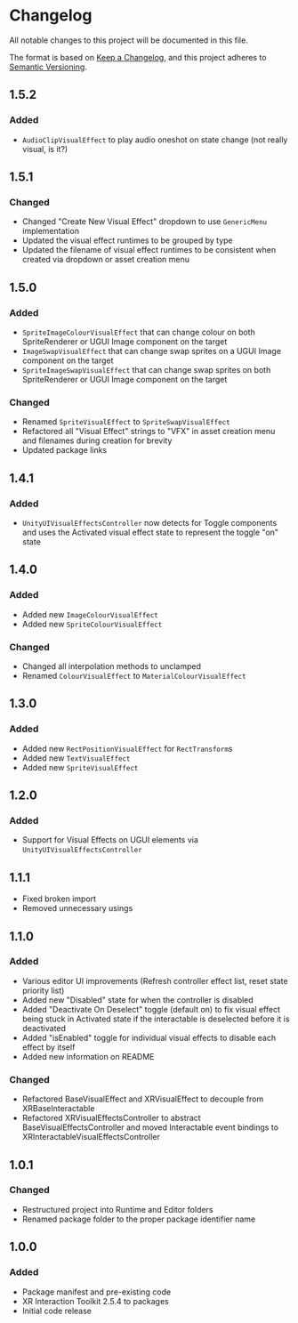 # Changelog

All notable changes to this project will be documented in this file.

The format is based on [Keep a Changelog](https://keepachangelog.com/en/1.1.0/),
and this project adheres to [Semantic Versioning](https://semver.org/spec/v2.0.0.html).

## 1.5.2

### Added

- `AudioClipVisualEffect` to play audio oneshot on state change (not really visual, is it?)

## 1.5.1

### Changed

- Changed "Create New Visual Effect" dropdown to use `GenericMenu` implementation
- Updated the visual effect runtimes to be grouped by type
- Updated the filename of visual effect runtimes to be consistent when created via dropdown or asset creation menu

## 1.5.0

### Added

- `SpriteImageColourVisualEffect` that can change colour on both SpriteRenderer or UGUI Image component on the target
- `ImageSwapVisualEffect` that can change swap sprites on a UGUI Image component on the target
- `SpriteImageSwapVisualEffect` that can change swap sprites on both SpriteRenderer or UGUI Image component on the target

### Changed

- Renamed `SpriteVisualEffect` to `SpriteSwapVisualEffect`
- Refactored all "Visual Effect" strings to "VFX" in asset creation menu and filenames during creation for brevity
- Updated package links

## 1.4.1

### Added

- `UnityUIVisualEffectsController` now detects for Toggle components and uses the Activated visual effect state to represent the toggle "on" state

## 1.4.0

### Added

- Added new `ImageColourVisualEffect`
- Added new `SpriteColourVisualEffect`

### Changed

- Changed all interpolation methods to unclamped
- Renamed `ColourVisualEffect` to `MaterialColourVisualEffect`

## 1.3.0

### Added

- Added new `RectPositionVisualEffect` for `RectTransform`s
- Added new `TextVisualEffect`
- Added new `SpriteVisualEffect`

## 1.2.0

### Added

- Support for Visual Effects on UGUI elements via `UnityUIVisualEffectsController`

## 1.1.1

- Fixed broken import
- Removed unnecessary usings

## 1.1.0

### Added

- Various editor UI improvements (Refresh controller effect list, reset state priority list)
- Added new "Disabled" state for when the controller is disabled
- Added "Deactivate On Deselect" toggle (default on) to fix visual effect being stuck in Activated state if the interactable is deselected before it is deactivated
- Added "isEnabled" toggle for individual visual effects to disable each effect by itself
- Added new information on README

### Changed

- Refactored BaseVisualEffect and XRVisualEffect to decouple from XRBaseInteractable
- Refactored XRVisualEffectsController to abstract BaseVisualEffectsController and moved Interactable event bindings to XRInteractableVisualEffectsController

## 1.0.1

### Changed

- Restructured project into Runtime and Editor folders
- Renamed package folder to the proper package identifier name

## 1.0.0

### Added

- Package manifest and pre-existing code
- XR Interaction Toolkit 2.5.4 to packages
- Initial code release
